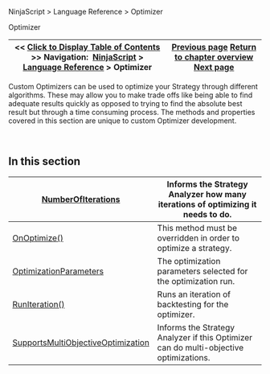 ﻿


NinjaScript \> Language Reference \> Optimizer






















Optimizer







| \<\< [Click to Display Table of Contents](optimizer.md) \>\> **Navigation:**     [NinjaScript](ninjascript.md) \> [Language Reference](language_reference_wip.md) \> Optimizer | [Previous page](optimization_fitness_value.md) [Return to chapter overview](language_reference_wip.md) [Next page](numberofiterations.md) |
| --- | --- |











Custom Optimizers can be used to optimize your Strategy through different algorithms. These may allow you to make trade offs like being able to find adequate results quickly as opposed to trying to find the absolute best result but through a time consuming process. The methods and properties covered in this section are unique to custom Optimizer development.


 


## In this section




| [NumberOfIterations](numberofiterations.md) | Informs the Strategy Analyzer how many iterations of optimizing it needs to do. |
| --- | --- |
| [OnOptimize()](onoptimize.md) | This method must be overridden in order to optimize a strategy. |
| [OptimizationParameters](optimizationparameters.md) | The optimization parameters selected for the optimization run. |
| [RunIteration()](runiteration.md) | Runs an iteration of backtesting for the optimizer. |
| [SupportsMultiObjectiveOptimization](supportsmultiobjectiveoptimiza.md) | Informs the Strategy Analyzer if this Optimizer can do multi\-objective optimizations. |









